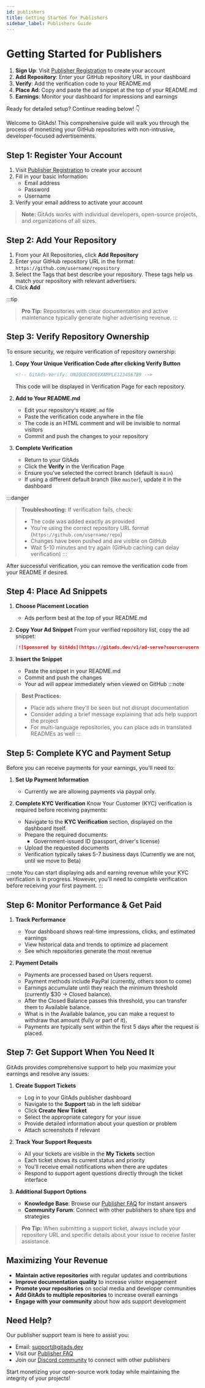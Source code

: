 ```yaml
---
id: publishers
title: Getting Started for Publishers
sidebar_label: Publishers Guide
---
```


# Getting Started for Publishers


1. **Sign Up**: Visit [Publisher Registration](https://gitads.dev/publisher/register) to create your account
2. **Add Repository**: Enter your GitHub repository URL in your dashboard
3. **Verify**: Add the verification code to your README.md
4. **Place Ad**: Copy and paste the ad snippet at the top of your README.md
5. **Earnings**: Monitor your dashboard for impressions and earnings

Ready for detailed setup? Continue reading below! 👇

Welcome to GitAds! This comprehensive guide will walk you through the process of monetizing your GitHub repositories with non-intrusive, developer-focused advertisements.

## Step 1: Register Your Account

1. Visit [Publisher Registration](https://gitads.dev/publisher/register) to create your account
2. Fill in your basic information:
   - Email address
   - Password
   - Username
3. Verify your email address to activate your account

> **Note:** GitAds works with individual developers, open-source projects, and organizations of all sizes.

## Step 2: Add Your Repository

1. From your All Repositories, click **Add Repository**
2. Enter your GitHub repository URL in the format: `https://github.com/username/repository`
3. Select the Tags that best describe your repository. These tags help us match your repository with relevant advertisers.
4. Click  **Add**

:::tip
> **Pro Tip:** Repositories with clear documentation and active maintenance typically generate higher advertising revenue.
:::
## Step 3: Verify Repository Ownership

To ensure security, we require verification of repository ownership:

1. **Copy Your Unique Verification Code after clicking Verify Button**
   ```html
   <!-- GitAds-Verify: UNIQUECODEEXAMPLE123456789 -->
   ```
   This code will be displayed in Verification Page for each repository.

2. **Add to Your README.md**
   - Edit your repository's `README.md` file
   - Paste the verification code anywhere in the file
   - The code is an HTML comment and will be invisible to normal visitors
   - Commit and push the changes to your repository

3. **Complete Verification**
   - Return to your GitAds
   - Click the **Verify** in the Verification Page
   - Ensure you've selected the correct branch (default is `main`)
   - If using a different default branch (like `master`), update it in the dashboard

:::danger
> **Troubleshooting:** If verification fails, check:
> - The code was added exactly as provided
> - You're using the correct repository URL format (`https://github.com/username/repo`)
> - Changes have been pushed and are visible on GitHub
> - Wait 5-10 minutes and try again (GitHub caching can delay verification)
:::

After successful verification, you can remove the verification code from your README if desired.

## Step 4: Place Ad Snippets

1. **Choose Placement Location**
   - Ads perform best at the top of your README.md

2. **Copy Your Ad Snippet**
   From your verified repository list, copy the ad snippet:
   ```markdown
   [![Sponsored by GitAds](https://gitads.dev/v1/ad-serve?source=username/repository@github)](https://gitads.dev/v1/ad-track?source=username/repository@github)
   ```

3. **Insert the Snippet**
   - Paste the snippet in your README.md
   - Commit and push the changes
   - Your ad will appear immediately when viewed on GitHub
:::note
> **Best Practices:**
> - Place ads where they'll be seen but not disrupt documentation
> - Consider adding a brief message explaining that ads help support the project
> - For multi-language repositories, you can place ads in translated READMEs as well
:::
## Step 5: Complete KYC and Payment Setup

Before you can receive payments for your earnings, you'll need to:

1. **Set Up Payment Information**
   - Currently we are allowing payments via paypal only.

2. **Complete KYC Verification**
   Know Your Customer (KYC) verification is required before receiving payments:
   - Navigate to the **KYC Verification** section, displayed on the dashboard itself.
   - Prepare the required documents:
     - Government-issued ID (passport, driver's license)
   - Upload the requested documents
   - Verification typically takes 5-7 business days (Currently we are not, until we move to Beta)

:::note
You can start displaying ads and earning revenue while your KYC verification is in progress. However, you'll need to complete verification before receiving your first payment.
:::

## Step 6: Monitor Performance & Get Paid

1. **Track Performance**
   - Your dashboard shows real-time impressions, clicks, and estimated earnings
   - View historical data and trends to optimize ad placement
   - See which repositories generate the most revenue

2. **Payment Details**
   - Payments are processed based on Users requerst.
   - Payment methods include PayPal (currently, others soon to come)
   - Earnings accumulate until they reach the minimum threshold (currently $30 -> Closed balance).
   - After the Closed Balance passes this threshold, you can transfer them to Available balance.
   - What is in the Available balance, you can make a request to withdraw that amount (fully or part of it).
   - Payments are typically sent within the first 5 days after the request is placed.

## Step 7: Get Support When You Need It

GitAds provides comprehensive support to help you maximize your earnings and resolve any issues:

1. **Create Support Tickets**
   - Log in to your GitAds publisher dashboard
   - Navigate to the **Support** tab in the left sidebar
   - Click **Create New Ticket**
   - Select the appropriate category for your issue
   - Provide detailed information about your question or problem
   - Attach screenshots if relevant

2. **Track Your Support Requests**
   - All your tickets are visible in the **My Tickets** section
   - Each ticket shows its current status and priority
   - You'll receive email notifications when there are updates
   - Respond to support agent questions directly through the ticket interface


4. **Additional Support Options**
   - **Knowledge Base**: Browse our [Publisher FAQ](/docs/faq/faq-publishers) for instant answers
   - **Community Forum**: Connect with other publishers to share tips and strategies
> **Pro Tip:** When submitting a support ticket, always include your repository URL and specific details about your issue to receive faster assistance.

## Maximizing Your Revenue

- **Maintain active repositories** with regular updates and contributions
- **Improve documentation quality** to increase visitor engagement
- **Promote your repositories** on social media and developer communities
- **Add GitAds to multiple repositories** to increase overall earnings
- **Engage with your community** about how ads support development

## Need Help?

Our publisher support team is here to assist you:

- Email: [support@gitads.dev](mailto:support@gitads.dev)
- Visit our [Publisher FAQ](/docs/faq/publishers)
- Join our [Discord community](https://discord.com/invite/S3EdtEbqw7) to connect with other publishers

Start monetizing your open-source work today while maintaining the integrity of your projects!
